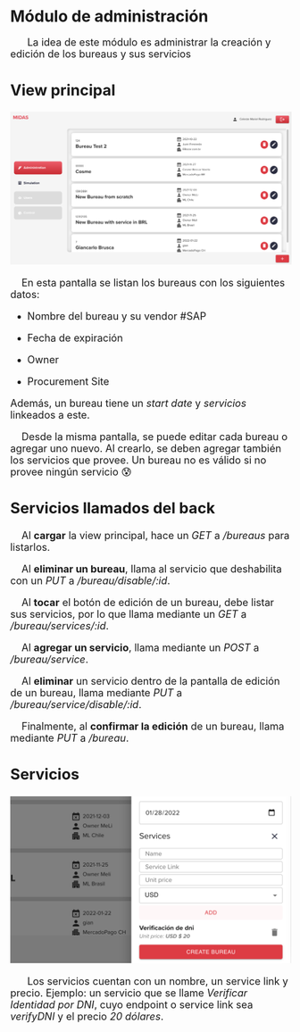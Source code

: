 # Módulo de administración

<font size = 4> &nbsp;&nbsp;&nbsp;&nbsp;&nbsp; La idea de este módulo es administrar la creación y edición de los bureaus y sus servicios 

## View principal <br/>
![admin-image1](./img/administration-1.png ':size=140%')

&nbsp;&nbsp;&nbsp; En esta pantalla se listan los bureaus con los siguientes datos:
	
* Nombre del bureau y su vendor #SAP 

* Fecha de expiración

* Owner

* Procurement Site

Además, un bureau tiene un *start date* y *servicios* linkeados a este.

&nbsp;&nbsp;&nbsp; Desde la misma pantalla, se puede editar cada bureau o agregar uno nuevo. Al crearlo, se deben agregar también los servicios que provee. Un bureau no es válido si no provee ningún servicio :cold_sweat:  

## Servicios llamados del back
&nbsp;&nbsp;&nbsp; Al **cargar** la view principal, hace un *GET* a */bureaus* para listarlos.

&nbsp;&nbsp;&nbsp; Al **eliminar un bureau**, llama al servicio que deshabilita con un *PUT* a */bureau/disable/:id*.

&nbsp;&nbsp;&nbsp; Al **tocar** el botón de edición de un bureau, debe listar sus servicios, por lo que llama mediante un *GET* a */bureau/services/:id*.

&nbsp;&nbsp;&nbsp; Al **agregar un servicio**, llama mediante un *POST* a */bureau/service*.

&nbsp;&nbsp;&nbsp; Al **eliminar** un servicio dentro de la pantalla de edición de un bureau, llama mediante *PUT* a */bureau/service/disable/:id*.
     
&nbsp;&nbsp;&nbsp; Finalmente, al **confirmar la edición** de un bureau, llama mediante *PUT* a */bureau*.

## Servicios <br/>

![admin-image-2](./img/administration-2.png ':size=80%')

&nbsp;&nbsp;&nbsp;&nbsp;&nbsp; Los servicios cuentan con un nombre, un service link y precio. Ejemplo: un servicio que se llame *Verificar Identidad por DNI*, cuyo endpoint o service link sea *verifyDNI* y el precio *20 dólares*.
</font>

